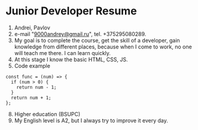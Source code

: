 # Junior Developer Resume 
1. Andrei, Pavlov 
2. e-mail "9000andrey@gmail.ru", tel. +375295080289.
3. My goal is to complete the course, get the skill of a developer, gain knowledge from different places, because when I come to work, no one will teach me there. I can learn  quickly.
4. At this stage I know the basic HTML, CSS, JS.
5. Code example
```
const func = (num) => {  
  if (num > 0) {  
    return num - 1;  
  }
  return num + 1;  
};  
```
8. Higher education (BSUPC)
9. My English level is A2, but I always try to improve it every day.